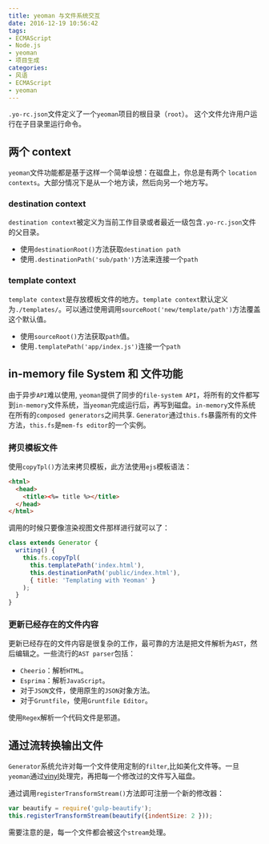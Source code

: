 ```yaml
---
title: yeoman 与文件系统交互
date: 2016-12-19 10:56:42
tags:
- ECMAScript
- Node.js
- yeoman
- 项目生成
categories:
- 风语
- ECMAScript
- yeoman
---
```



`.yo-rc.json`文件定义了一个`yeoman`项目的根目录（`root`）。 这个文件允许用户运行在子目录里运行命令。

## 两个 context

`yeoman`文件功能都是基于这样一个简单设想：在磁盘上，你总是有两个 `location contexts`。大部分情况下是从一个地方读，然后向另一个地方写。

### destination context

`destination context`被定义为当前工作目录或者最近一级包含`.yo-rc.json`文件的父目录。

* 使用`destinationRoot()`方法获取`destination path`
* 使用`.destinationPath('sub/path')`方法来连接一个`path`

### template context

`template context`是存放模板文件的地方。`template context`默认定义为`./templates/`。可以通过使用调用`sourceRoot('new/template/path')`方法覆盖这个默认值。

* 使用`sourceRoot()`方法获取`path`值。 
* 使用`.templatePath('app/index.js')`连接一个`path`

## in-memory file System 和 文件功能

由于异步`API`难以使用, `yeoman`提供了同步的`file-system API`，将所有的文件都写到`in-memory`文件系统，当`yeoman`完成运行后，再写到磁盘。`in-memory`文件系统在所有的`composed generators`之间共享.
`Generator`通过`this.fs`暴露所有的文件方法，`this.fs`是`mem-fs editor`的一个实例。

### 拷贝模板文件

使用`copyTpl()`方法来拷贝模板，此方法使用`ejs`模板语法：
```HTML
<html>
  <head>
    <title><%= title %></title>
  </head>
</html>
```
调用的时候只要像渲染视图文件那样进行就可以了：
```JavaScript
class extends Generator {
  writing() {
    this.fs.copyTpl(
      this.templatePath('index.html'),
      this.destinationPath('public/index.html'),
      { title: 'Templating with Yeoman' }
    );
  }
}
```


### 更新已经存在的文件内容

更新已经存在的文件内容是很复杂的工作，最可靠的方法是把文件解析为`AST`，然后编辑之。一些流行的`AST parser`包括：

* `Cheerio`：解析`HTML`。
* `Esprima`：解析`JavaScript`。
* 对于`JSON`文件，使用原生的`JSON`对象方法。
* 对于`Gruntfile`，使用`Gruntfile Editor`。

使用`Regex`解析一个代码文件是邪道。

## 通过流转换输出文件

`Generator`系统允许对每一个文件使用定制的`filter`,比如美化文件等。一旦`yeoman`通过[vinyl](https://github.com/gulpjs/vinyl)处理完，再把每一个修改过的文件写入磁盘。

通过调用`registerTransformStream()`方法即可注册一个新的修改器：
```JavaScript
var beautify = require('gulp-beautify');
this.registerTransformStream(beautify({indentSize: 2 }));
```
需要注意的是，每一个文件都会被这个`stream`处理。